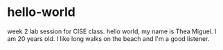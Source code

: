 # hello-world
week 2 lab session for CISE class.
hello world, my name is Thea Miguel. I am 20 years old. I like long walks on the beach and I'm a good listener. 
